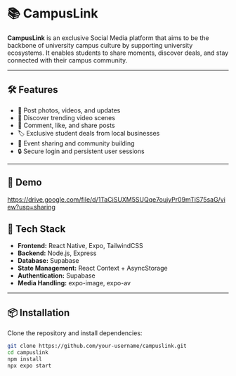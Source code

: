 # 📚 CampusLink

**CampusLink** is an exclusive Social Media platform that aims to be the backbone of university campus culture by supporting university ecosystems. It enables students to share moments, discover deals, and stay connected with their campus community.

---

## 🛠️ Features

- 📸 Post photos, videos, and updates  
- 🎥 Discover trending video scenes  
- 💬 Comment, like, and share posts  
- 🏷️ Exclusive student deals from local businesses  
- 📅 Event sharing and community building  
- 🔒 Secure login and persistent user sessions  

---

## 🚀 Demo

https://drive.google.com/file/d/1TaCiSUXM5SUQqe7oujyPr09mTiS75saG/view?usp=sharing


## 🧰 Tech Stack

- **Frontend:** React Native, Expo, TailwindCSS  
- **Backend:** Node.js, Express  
- **Database:** Supabase 
- **State Management:** React Context + AsyncStorage  
- **Authentication:** Supabase 
- **Media Handling:** expo-image, expo-av   
---

## 📦 Installation

Clone the repository and install dependencies:
```bash
git clone https://github.com/your-username/campuslink.git
cd campuslink
npm install
npx expo start
